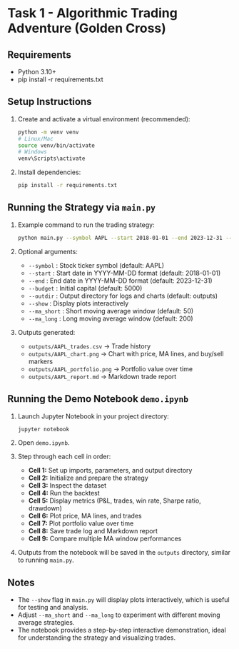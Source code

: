 # Task 1 - Algorithmic Trading Adventure (Golden Cross)

## Requirements

* Python 3.10+
* pip install -r requirements.txt

## Setup Instructions

1. Create and activate a virtual environment (recommended):

   ```bash
   python -m venv venv
   # Linux/Mac
   source venv/bin/activate
   # Windows
   venv\Scripts\activate
   ```

2. Install dependencies:

   ```bash
   pip install -r requirements.txt
   ```

## Running the Strategy via `main.py`

1. Example command to run the trading strategy:

   ```bash
   python main.py --symbol AAPL --start 2018-01-01 --end 2023-12-31 --budget 5000 --outdir outputs --show
   ```

2. Optional arguments:

   * `--symbol` : Stock ticker symbol (default: AAPL)
   * `--start`  : Start date in YYYY-MM-DD format (default: 2018-01-01)
   * `--end`    : End date in YYYY-MM-DD format (default: 2023-12-31)
   * `--budget` : Initial capital (default: 5000)
   * `--outdir` : Output directory for logs and charts (default: outputs)
   * `--show`   : Display plots interactively
   * `--ma_short` : Short moving average window (default: 50)
   * `--ma_long`  : Long moving average window (default: 200)

3. Outputs generated:

   * `outputs/AAPL_trades.csv`        -> Trade history
   * `outputs/AAPL_chart.png`         -> Chart with price, MA lines, and buy/sell markers
   * `outputs/AAPL_portfolio.png`     -> Portfolio value over time
   * `outputs/AAPL_report.md`         -> Markdown trade report

## Running the Demo Notebook `demo.ipynb`

1. Launch Jupyter Notebook in your project directory:

   ```bash
   jupyter notebook
   ```

2. Open `demo.ipynb`.

3. Step through each cell in order:

   * **Cell 1:** Set up imports, parameters, and output directory
   * **Cell 2:** Initialize and prepare the strategy
   * **Cell 3:** Inspect the dataset
   * **Cell 4:** Run the backtest
   * **Cell 5:** Display metrics (P&L, trades, win rate, Sharpe ratio, drawdown)
   * **Cell 6:** Plot price, MA lines, and trades
   * **Cell 7:** Plot portfolio value over time
   * **Cell 8:** Save trade log and Markdown report
   * **Cell 9:** Compare multiple MA window performances

4. Outputs from the notebook will be saved in the `outputs` directory, similar to running `main.py`.

## Notes

* The `--show` flag in `main.py` will display plots interactively, which is useful for testing and analysis.
* Adjust `--ma_short` and `--ma_long` to experiment with different moving average strategies.
* The notebook provides a step-by-step interactive demonstration, ideal for understanding the strategy and visualizing trades.
